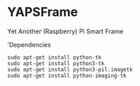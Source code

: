 # YAPSFrame
Yet Another (Raspberry) Pi Smart Frame

'Dependencies

```
sudo apt-get install python-tk
sudo apt-get install python3-tk
sudo apt-get install python3-pil.imagetk
sudo apt-get install python-imaging-tk
```
